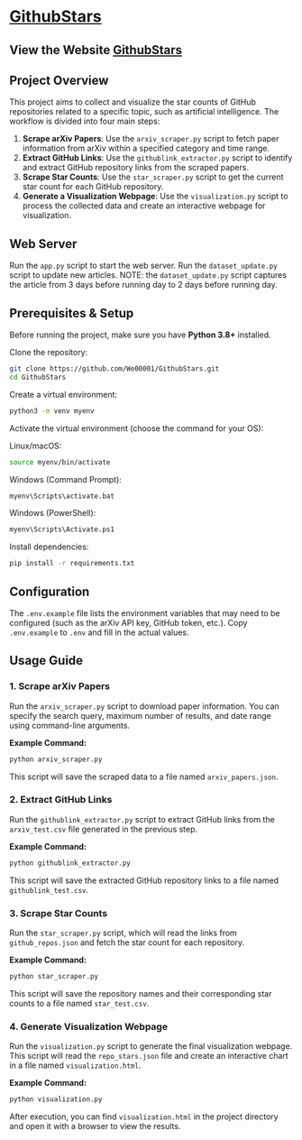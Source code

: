 # [GithubStars](https://arxiv-star-viewer-ra4s.onrender.com)

## View the Website [GithubStars](https://arxiv-star-viewer-ra4s.onrender.com)

## Project Overview
This project aims to collect and visualize the star counts of GitHub repositories related to a specific topic, such as artificial intelligence. The workflow is divided into four main steps:
1.  **Scrape arXiv Papers**: Use the `arxiv_scraper.py` script to fetch paper information from arXiv within a specified category and time range.
2.  **Extract GitHub Links**: Use the `githublink_extractor.py` script to identify and extract GitHub repository links from the scraped papers.
3.  **Scrape Star Counts**: Use the `star_scraper.py` script to get the current star count for each GitHub repository.
4.  **Generate a Visualization Webpage**: Use the `visualization.py` script to process the collected data and create an interactive webpage for visualization.

## Web Server
Run the `app.py` script to start the web server. Run the `dataset_update.py` script to update new articles. NOTE: the `dataset_update.py` script captures the article from 3 days before running day to 2 days before running day.


## Prerequisites & Setup

Before running the project, make sure you have **Python 3.8+** installed.  

Clone the repository:
```bash
git clone https://github.com/We00001/GithubStars.git
cd GithubStars
```

Create a virtual environment:
```bash
python3 -m venv myenv
```

Activate the virtual environment (choose the command for your OS):

Linux/macOS:
```bash
source myenv/bin/activate
```

Windows (Command Prompt):
```bash
myenv\Scripts\activate.bat
```

Windows (PowerShell):
```bash
myenv\Scripts\Activate.ps1
```

Install dependencies:
```bash
pip install -r requirements.txt
```

## Configuration  
The `.env.example` file lists the environment variables that may need to be configured (such as the arXiv API key, GitHub token, etc.).
Copy `.env.example` to `.env` and fill in the actual values.

## Usage Guide
### 1. Scrape arXiv Papers
Run the `arxiv_scraper.py` script to download paper information. You can specify the search query, maximum number of results, and date range using command-line arguments.

**Example Command:**
```bash
python arxiv_scraper.py
```
This script will save the scraped data to a file named `arxiv_papers.json`.

### 2. Extract GitHub Links
Run the `githublink_extractor.py` script to extract GitHub links from the `arxiv_test.csv` file generated in the previous step.

**Example Command:**
```bash
python githublink_extractor.py
```
This script will save the extracted GitHub repository links to a file named `githublink_test.csv`.

### 3. Scrape Star Counts
Run the `star_scraper.py` script, which will read the links from `github_repos.json` and fetch the star count for each repository.

**Example Command:**
```bash
python star_scraper.py
```
This script will save the repository names and their corresponding star counts to a file named `star_test.csv`.

### 4. Generate Visualization Webpage
Run the `visualization.py` script to generate the final visualization webpage. This script will read the `repo_stars.json` file and create an interactive chart in a file named `visualization.html`.

**Example Command:**
```bash
python visualization.py
```
After execution, you can find `visualization.html` in the project directory and open it with a browser to view the results.
